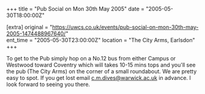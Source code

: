 +++
title = "Pub Social on Mon 30th May 2005"
date = "2005-05-30T18:00:00Z"

[extra]
original = "https://uwcs.co.uk/events/pub-social-on-mon-30th-may-2005-1474488967640/"    
ent_time = "2005-05-30T23:00:00Z"
location = "The City Arms, Earlsdon"
+++

To get to the Pub simply hop on a No.12 bus from either Campus or Westwood toward Coventry which will takes 10-15 mins tops and you'll see the pub (The City Arms) on the corner of a small roundabout. We are pretty easy to spot. If you get lost email c.m.dives@warwick.ac.uk in advance. I look forward to seeing you there.

